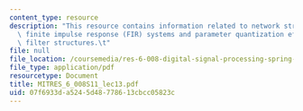 ```yaml
---
content_type: resource
description: "This resource contains information related to network structures for\
  \ finite impulse response (FIR) systems and parameter quantization effects in digital\
  \ filter structures.\t"
file: null
file_location: /coursemedia/res-6-008-digital-signal-processing-spring-2011/07f6933da5245d48778613cbcc05823c_MITRES_6_008S11_lec13.pdf
file_type: application/pdf
resourcetype: Document
title: MITRES_6_008S11_lec13.pdf
uid: 07f6933d-a524-5d48-7786-13cbcc05823c
---
```

